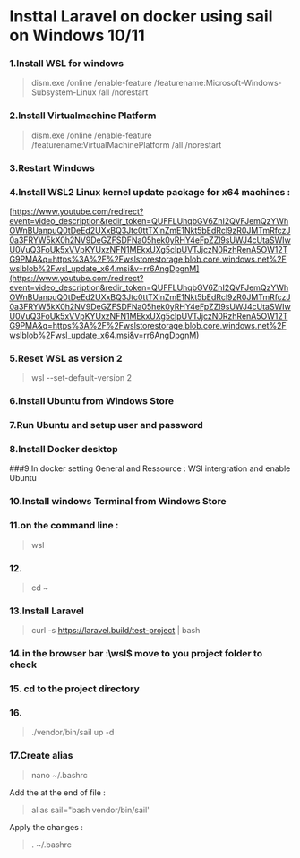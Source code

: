# Insttal Laravel on docker using sail on Windows 10/11

### 1.Install WSL for windows

> dism.exe /online /enable-feature /featurename:Microsoft-Windows-Subsystem-Linux /all /norestart

### 2.Install Virtualmachine Platform

> dism.exe /online /enable-feature /featurename:VirtualMachinePlatform /all /norestart

### 3.Restart Windows

### 4.Install WSL2 Linux kernel update package for x64 machines :

[https://www.youtube.com/redirect?event=video_description&redir_token=QUFFLUhqbGV6ZnI2QVFJemQzYWhOWnBUanpuQ0tDeEd2UXxBQ3Jtc0ttTXlnZmE1Nkt5bEdRcl9zR0JMTmRfczJ0a3FRYW5kX0h2NV9DeGZFSDFNa05hek0yRHY4eFpZZl9sUWJ4cUtaSWIwU0VuQ3FoUk5xVVpKYUxzNFN1MEkxUXg5clpUVTJjczN0RzhRenA5OW12TG9PMA&q=https%3A%2F%2Fwslstorestorage.blob.core.windows.net%2Fwslblob%2Fwsl_update_x64.msi&v=rr6AngDpgnM](https://www.youtube.com/redirect?event=video_description&redir_token=QUFFLUhqbGV6ZnI2QVFJemQzYWhOWnBUanpuQ0tDeEd2UXxBQ3Jtc0ttTXlnZmE1Nkt5bEdRcl9zR0JMTmRfczJ0a3FRYW5kX0h2NV9DeGZFSDFNa05hek0yRHY4eFpZZl9sUWJ4cUtaSWIwU0VuQ3FoUk5xVVpKYUxzNFN1MEkxUXg5clpUVTJjczN0RzhRenA5OW12TG9PMA&q=https%3A%2F%2Fwslstorestorage.blob.core.windows.net%2Fwslblob%2Fwsl_update_x64.msi&v=rr6AngDpgnM)

### 5.Reset WSL as version 2

>wsl --set-default-version 2

### 6.Install Ubuntu from Windows Store

### 7.Run Ubuntu and setup user and password 
### 8.Install Docker desktop 
###9.In docker setting General and Ressource : WSl intergration and enable Ubuntu

### 10.Install windows Terminal from Windows Store

### 11.on the command line :
> wsl 
### 12.
>cd ~ 
### 13.Install Laravel 
>curl -s  https://laravel.build/test-project  | bash 
### 14.in the browser bar :\wsl$ move to you project folder to check 
### 15. cd to the project directory 
### 16. 
>./vendor/bin/sail up -d 
### 17.Create alias 
>nano ~/.bashrc

Add the at the end of file :
> alias sail="bash vendor/bin/sail' 
> 
Apply the changes : 
>. ~/.bashrc

